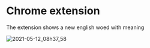 # Chrome extension

The extension shows a new english woed with meaning

![2021-05-12_08h37_58](https://user-images.githubusercontent.com/49380593/117984379-6bcd0380-b2fd-11eb-9b73-6c4cafae04e6.png)

